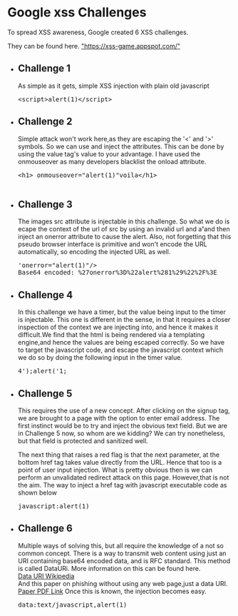 <h1>Google xss Challenges</h1>
<p> To spread XSS awareness, Google created 6 XSS challenges.</p>
They can be found here. 
<a href="https://xss-game.appspot.com/">"https://xss-game.appspot.com/"</a>
<ul>
	<li><h2>Challenge 1</h2>
		<p> As simple as it gets, simple XSS injection with plain old javascript</p>
		<pre>&ltscript&gtalert(1)&lt/script&gt</pre>
		</li>
<li><h2>Challenge 2</h2>
<p> Simple attack won't work here,as they are escaping the '&lt' and '&gt' symbols. So we can
	use and inject the attributes. This can be done by using the value tag's value to your advantage.
	I have used the onmouseover as many developers blacklist the onload attribute.
	<pre>
&lth1&gt onmouseover="alert(1)"voila&lt/h1&gt
	</pre>
</p>
</li>
<li><h2>Challenge 3</h2>
<p>The images src attribute is injectable in this challenge. So what we do is ecape the context of the
url of src by using an invalid url and a<b>'</b>and then inject an onerror attribute to cause the alert.
Also, not forgetting that this pseudo browser interface is primitive and won't encode the URL automatically, so encoding the injected URL as well.
<pre>
'onerror="alert(1)"/>
Base64 encoded: %27onerror%3D%22alert%281%29%22%2F%3E
</pre>
</p>
</li>
<li><h2>Challenge 4</h2>
<p>
In this challenge we have a timer, but the value being input to the timer is injectable.
This one is different in the sense, in that it requires a closer inspection of the context we are injecting into, and hence it makes it difficult.We find that the html is being rendered via a templating engine,and hence the values are being escaped correctly. So we have to target the javascript code, and escape the javascript context which we do so by doing the following input in the timer value.
<pre>
4');alert('1;
</pre>
</p>
</li>
<li><h2>Challenge 5</h2>
<p>
	This requires the use of a new concept. After clicking on the signup tag, we are brought to a page with the option to enter email address. The first instinct would be to try and inject the obvious text field. But we are in Challenge 5 now, so whom are we kidding? We can try nonetheless, but that field is protected and sanitized well. 
</p>
<p>
	The next thing that raises a red flag is that the next parameter, at the bottom href tag takes value directly from the URL. Hence that too is a point of user input injection. What is pretty obvious then is we can perform an unvalidated redirect attack on this page. However,that is not the aim. The way to inject a href tag with javascript executable code as shown below
</p>
<pre>
javascript:alert(1)
</pre>
</li>
<li>
	<h2>Challenge 6</h2>
	<p>Multiple ways of solving this, but all require the knowledge of a not so common concept.
		There is a way to transmit web content using just an URI containing base64 encoded data, and is
		RFC standard. This method is called DataURi. More information on this can be found here.
		<br>
		<a href="https://en.wikipedia.org/wiki/Data_URI_scheme">Data URI Wikipedia</a><br>
		And this paper on phishing without using any web page,just a data URI. <br>
		<a href="http://klevjers.com/papers/phishing.pdf">Paper PDF Link</a>
		Once this is known, the injection becomes easy.
		<pre>
data:text/javascript,alert(1)
		</pre>
	</p>
</li>
</ul>

